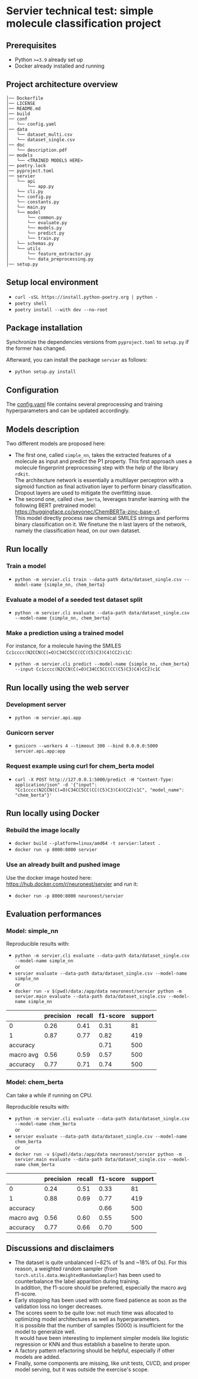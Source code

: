 # Servier technical test: simple molecule classification project

## Prerequisites

- Python `>=3.9` already set up
- Docker already installed and running

## Project architecture overview

```
│── Dockerfile
│── LICENSE
│── README.md
│── build
│── conf
│   └── config.yaml
│── data
│   └── dataset_multi.csv
│   └── dataset_single.csv
│── doc
│   └── description.pdf
│── models
│   └── <TRAINED MODELS HERE>
│── poetry.lock
│── pyproject.toml
│── servier
│   └── api
│       └── app.py
│   └── cli.py
│   └── config.py
│   └── constants.py
│   └── main.py
│   └── model
│       └── common.py
│       └── evaluate.py
│       └── models.py
│       └── predict.py
│       └── train.py
│   └── schemas.py
│   └── utils
│       └── feature_extractor.py
│       └── data_preprocessing.py
│── setup.py
```

## Setup local environment

- `curl -sSL https://install.python-poetry.org | python -`
- `poetry shell`
- `poetry install --with dev --no-root`

## Package installation

Synchronize the dependencies versions from `pyproject.toml` to `setup.py` if the former has changed.

Afterward, you can install the package `servier` as follows:
- `python setup.py install`

## Configuration

The [config.yaml](/servier/config.yaml) file contains several preprocessing and training hyperparameters and can be updated accordingly.

## Models description

Two different models are proposed here:
- The first one, called `simple_nn`, takes the extracted features of a molecule as input and predict the P1 property.
This first approach uses a molecule fingerprint preprocessing step with the help of the library `rdkit`. <br>
The architecture network is essentially a multilayer perceptron with a sigmoid function as final activation layer to perform binary classification. Dropout layers are used to mitigate the overfitting issue.
- The second one, called `chem_berta`, leverages transfer learning with the following BERT pretrained model: https://huggingface.co/seyonec/ChemBERTa-zinc-base-v1. <br>
This model directly process raw chemical SMILES strings and performs binary classification on it.
We finetune the n last layers of the network, namely the classification head, on our own dataset.

## Run locally

### Train a model

- `python -m servier.cli train --data-path data/dataset_single.csv --model-name {simple_nn, chem_berta}`

### Evaluate a model of a seeded test dataset split

- `python -m servier.cli evaluate --data-path data/dataset_single.csv --model-name {simple_nn, chem_berta}`

### Make a prediction using a trained model

For instance, for a molecule having the SMILES `Cc1cccc(N2CCN(C(=O)C34CC5CC(CC(C5)C3)C4)CC2)c1C`:

- `python -m servier.cli predict --model-name {simple_nn, chem_berta} --input Cc1cccc(N2CCN(C(=O)C34CC5CC(CC(C5)C3)C4)CC2)c1C`

## Run locally using the web server

### Development server

- `python -m servier.api.app`

### Gunicorn server

- `gunicorn --workers 4 --timeout 300 --bind 0.0.0.0:5000 servier.api.app:app`

### Request example using curl for chem_berta model

- `curl -X POST http://127.0.0.1:5000/predict -H "Content-Type: application/json" -d '{"input": "Cc1cccc(N2CCN(C(=O)C34CC5CC(CC(C5)C3)C4)CC2)c1C", "model_name": "chem_berta"}'`


## Run locally using Docker

### Rebuild the image locally

- `docker build --platform=linux/amd64 -t servier:latest .`
- `docker run -p 8000:8000 servier`

### Use an already built and pushed image

Use the docker image hosted here: https://hub.docker.com/r/neuronest/servier and run it:

- `docker run -p 8000:8000 neuronest/servier`

## Evaluation performances

### Model: simple_nn

Reproducible results with:
- `python -m servier.cli evaluate --data-path data/dataset_single.csv --model-name simple_nn` <br>
or
- `servier evaluate --data-path data/dataset_single.csv --model-name simple_nn` <br>
or
- `docker run -v $(pwd)/data:/app/data neuronest/servier python -m servier.main evaluate --data-path data/dataset_single.csv --model-name simple_nn`

|           | precision | recall | f1-score | support       |
|-----------|-----------|--------|----------|---------------| 
| 0         | 0.26      | 0.41   | 0.31     | 81            |
| 1         | 0.87      | 0.77   | 0.82     | 419           |
| accuracy  |           |        | 0.71     | 500           | 
| macro avg | 0.56      | 0.59   | 0.57     | 500           | 
| accuracy  | 0.77      | 0.71   | 0.74     | 500           |

### Model: chem_berta

Can take a while if running on CPU.

Reproducible results with:
- `python -m servier.cli evaluate --data-path data/dataset_single.csv --model-name chem_berta` <br>
or
- `servier evaluate --data-path data/dataset_single.csv --model-name chem_berta` <br>
or
- `docker run -v $(pwd)/data:/app/data neuronest/servier python -m servier.main evaluate --data-path data/dataset_single.csv --model-name chem_berta`

|           | precision | recall | f1-score | support       |
|-----------|-----------|--------|----------|---------------| 
| 0         | 0.24      | 0.51   | 0.33     | 81            |
| 1         | 0.88      | 0.69   | 0.77     | 419           |
| accuracy  |           |        | 0.66     | 500           | 
| macro avg | 0.56      | 0.60   | 0.55     | 500           | 
| accuracy  | 0.77      | 0.66   | 0.70     | 500           |

## Discussions and disclaimers

- The dataset is quite unbalanced (~82% of 1s and ~18% of 0s). For this reason, a weighted random sampler (from `torch.utils.data.WeightedRandomSampler`) has been used to counterbalance the label apparition during training. <br>
In addition, the f1-score should be preferred, especially the macro avg f1-score.
- Early stopping has been used with some fixed patience as soon as the validation loss no longer decreases.
- The scores seem to be quite low: not much time was allocated to optimizing model architectures as well as hyperparameters. <br>
It is possible that the number of samples (5000) is insufficient for the model to generalize well. <br>
It would have been interesting to implement simpler models like logistic regression or KNN and thus establish a baseline to iterate upon.
- A factory pattern refactoring should be helpful, especially if other models are added.
- Finally, some components are missing, like unit tests, CI/CD, and proper model serving, but it was outside the exercise's scope.
